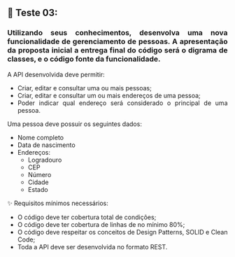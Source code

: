 ## 💛 Teste 03:

<div align="justify">
<h3>Utilizando seus conhecimentos, desenvolva uma nova funcionalidade de gerenciamento de pessoas.
A apresentação da proposta inicial a entrega final do código será o digrama de classes, e o código fonte da funcionalidade.</h3>

A API desenvolvida deve permitir:
<ul>
    <li>Criar, editar e consultar uma ou mais pessoas;</li>
    <li>Criar, editar e consultar um ou mais endereços de uma pessoa;</li>
    <li>Poder indicar qual endereço será considerado o principal de uma pessoa.</li>
</ul>

Uma pessoa deve possuir os seguintes dados:
<ul>
    <li>Nome completo</li>
    <li>Data de nascimento</li>
    <li>Endereços:
        <ul>
            <li>Logradouro</li>
            <li>CEP</li>
            <li>Número</li>
            <li>Cidade</li>
            <li>Estado</li>
        </ul>
    </li>
</ul>

✨ Requisitos mínimos necessários:
<ul>
    <li>O código deve ter cobertura total de condições;</li>
    <li>O código deve ter cobertura de linhas de no mínimo 80%;</li>
    <li>O código deve respeitar os conceitos de Design Patterns, SOLID e Clean Code;</li>
    <li>Toda a API deve ser desenvolvida no formato REST.</li>
</ul>
</div>
